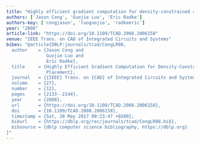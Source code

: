 ```yaml
---
title: "Highly efficient gradient computation for density-constrained analytical placement"
authors: ['Jason Cong', 'Guojie Luo', 'Eric Radke']
authors-key: ['congjason', 'luoguojie', 'radkeeric']
year: "2008"
article-link: "https://doi.org/10.1109/TCAD.2008.2006158"
venue: "IEEE Trans. on CAD of Integrated Circuits and Systems"
bibex: "@article{DBLP:journals/tcad/CongLR08,
  author    = {Jason Cong and
               Guojie Luo and
               Eric Radke},
  title     = {Highly Efficient Gradient Computation for Density-Constrained Analytical
               Placement},
  journal   = {{IEEE} Trans. on {CAD} of Integrated Circuits and Systems},
  volume    = {27},
  number    = {12},
  pages     = {2133--2144},
  year      = {2008},
  url       = {https://doi.org/10.1109/TCAD.2008.2006158},
  doi       = {10.1109/TCAD.2008.2006158},
  timestamp = {Sat, 20 May 2017 00:23:47 +0200},
  biburl    = {https://dblp.org/rec/journals/tcad/CongLR08.bib},
  bibsource = {dblp computer science bibliography, https://dblp.org}
}"
---
```

